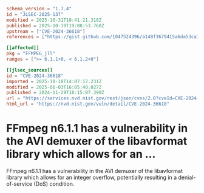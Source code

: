 ```toml
schema_version = "1.7.4"
id = "JLSEC-2025-137"
modified = 2025-10-31T18:41:21.318Z
published = 2025-10-19T19:08:53.760Z
upstream = ["CVE-2024-36618"]
references = ["https://gist.github.com/1047524396/a148f3679415a6da53ca112eb2ba1523", "https://github.com/FFmpeg/FFmpeg/blob/n6.1.1/libavformat/avidec.c#L1699", "https://github.com/ffmpeg/ffmpeg/commit/7a089ed8e049e3bfcb22de1250b86f2106060857"]

[[affected]]
pkg = "FFMPEG_jll"
ranges = [">= 6.1.1+0, < 6.1.2+0"]

[[jlsec_sources]]
id = "CVE-2024-36618"
imported = 2025-10-18T14:07:17.231Z
modified = 2025-06-03T16:05:40.027Z
published = 2024-11-29T18:15:07.390Z
url = "https://services.nvd.nist.gov/rest/json/cves/2.0?cveId=CVE-2024-36618"
html_url = "https://nvd.nist.gov/vuln/detail/CVE-2024-36618"
```

# FFmpeg n6.1.1 has a vulnerability in the AVI demuxer of the libavformat library which allows for an ...

FFmpeg n6.1.1 has a vulnerability in the AVI demuxer of the libavformat library which allows for an integer overflow, potentially resulting in a denial-of-service (DoS) condition.

